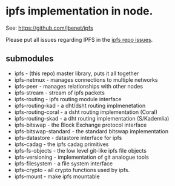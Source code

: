 # ipfs implementation in node.

See: https://github.com/jbenet/ipfs

Please put all issues regarding IPFS in the
[ipfs repo issues](https://github.com/jbenet/ipfs/issues).


## submodules


- ipfs - (this repo) master library, puts it all together
- ipfs-netmux - manages connections to multiple networks
- ipfs-peer - manages relationships with other nodes
- ipfs-stream - stream of ipfs packets
- ipfs-routing - ipfs routing module interface
- ipfs-routing-kad - a dht/dsht routing implmenetation
- ipfs-routing-coral - a dsht routing implementation (Coral)
- ipfs-routing-skad - a dht routing implementation (S/Kademlia)
- ipfs-bitswap - the Block Exchange protocol interface
- ipfs-bitswap-standard - the standard bitswap implementation
- ipfs-datastore - datastore interface for ipfs
- ipfs-cadag - the ipfs cadag primitives
- ipfs-fs-objects - the low level git-like ipfs file objects
- ipfs-versioning - implementation of git analogue tools
- ipfs-filesystem - a file system interface
- ipfs-crypto - all crypto functions used by ipfs.
- ipfs-mount - make ipfs mountable
